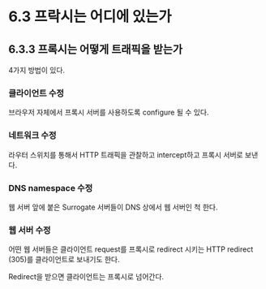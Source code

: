 # 6.3 프락시는 어디에 있는가

## 6.3.3 프록시는 어떻게 트래픽을 받는가

4가지 방법이 있다.

### 클라이언트 수정

브라우저 자체에서 프록시 서버를 사용하도록 configure 될 수 있다.

### 네트워크 수정

라우터 스위치를 통해서 HTTP 트래픽을 관찰하고 intercept하고 프록시 서버로 보낸다.

### DNS namespace 수정

웹 서버 앞에 붙은 Surrogate 서버들이 DNS 상에서 웹 서버인 척 한다.

### 웹 서버 수정

어떤 웹 서버들은 클라이언트 request를 프록시로 redirect 시키는 HTTP redirect (305)를 클라이언트로 보내기도 한다.

Redirect을 받으면 클라이언트는 프록시로 넘어간다.
